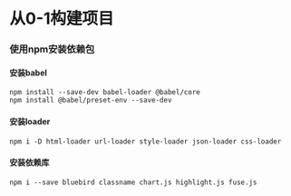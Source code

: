 # 从0-1构建项目

### 使用npm安装依赖包

#### 安装babel

~~~shell
npm install --save-dev babel-loader @babel/core
npm install @babel/preset-env --save-dev
~~~



#### 安装loader

```
npm i -D html-loader url-loader style-loader json-loader css-loader
```



#### 安装依赖库

```
npm i --save bluebird classname chart.js highlight.js fuse.js
```





